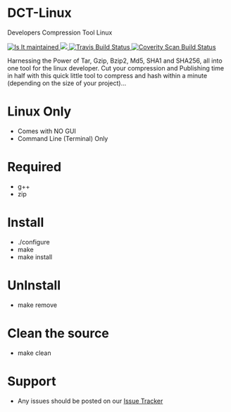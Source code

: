 # DCT-Linux
Developers Compression Tool Linux

<a href="http://isitmaintained.com/project/DevWorksOSI/DCT" target="_blank">
<img alt="Is It maintained"
  src="http://isitmaintained.com/badge/resolution/DevWorsOSI/DCT.svg">
  </a>
 <a href="http://isitmaintained.com/project/DevWorksOSI/DCT" target="_blank"> 
<img src="http://isitmaintained.com/badge/open/DevWorksOSI/DCT.svg">
</a>
<a href="https://travis-ci.org/DevWorksOSI/DCT/" target="_blank">
<img alt="Travis Build Status"
  src="https://travis-ci.org/DevWorksOSI/DCT.svg?branch=master">
</a>
<a href="https://scan.coverity.com/projects/dct" target="_blank">
  <img alt="Coverity Scan Build Status"
       src="https://scan.coverity.com/projects/10412/badge.svg"/>
</a>

Harnessing the Power of Tar, Gzip, Bzip2, Md5, SHA1 and SHA256, all into one tool for the linux developer.
Cut your compression and Publishing time in half with this quick little tool to compress and hash within a minute (depending on the size of your project)...

# Linux Only
- Comes with NO GUI
- Command Line (Terminal) Only

# Required
- g++
- zip

# Install
- ./configure
- make
- make install

# UnInstall
- make remove

# Clean the source
- make clean

# Support
- Any issues should be posted on our <a href="https://github.com/DevWorksOSI/Dev-CT/issues">Issue Tracker</a>
